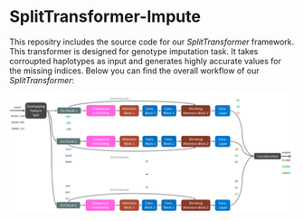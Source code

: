 # SplitTransformer-Impute

This repositry includes the source code for our _SplitTransformer_ framework. This transformer is designed for genotype imputation task. It takes corroupted haplotypes as input and generates highly accurate values for the missing indices. Below you can find the overall workflow of our _SplitTransformer_:

![Overall_view](https://github.com/shilab/SplitTransformer-Impute/blob/main/Overall_view.jpg)
